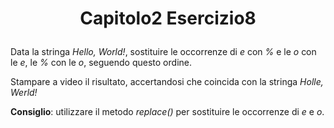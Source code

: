 # <p align="center"> Capitolo2 Esercizio8 </p>

Data la stringa *Hello, World!*, sostituire le occorrenze di *e* con *%* e le *o* con le *e*, le *%* con le *o*, seguendo questo ordine. <br>

Stampare a video il risultato, accertandosi che coincida con la stringa *Holle, Werld!* <br>

**Consiglio**: utilizzare il metodo *replace()* per sostituire le occorrenze di *e* e *o*.